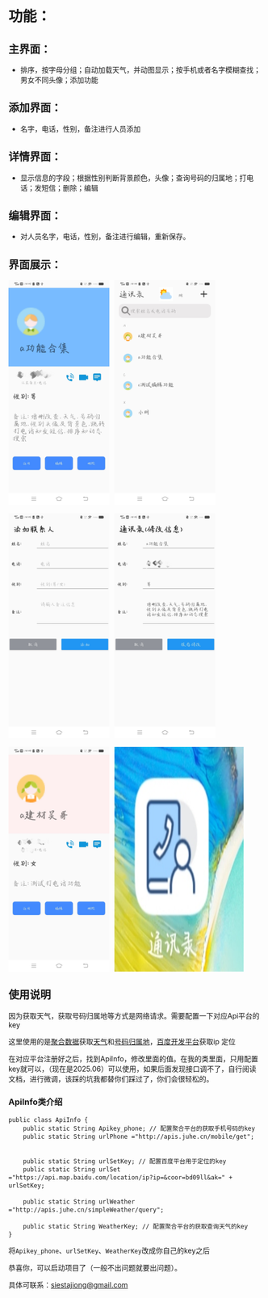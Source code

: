 # 功能：

## 主界面：

* 排序，按字母分组；自动加载天气，并动图显示；按手机或者名字模糊查找；男女不同头像；添加功能

## 添加界面：

* 名字，电话，性别，备注进行人员添加

## 详情界面：

* 显示信息的字段；根据性别判断背景颜色，头像；查询号码的归属地；打电话；发短信；删除；编辑

## 编辑界面：

* 对人员名字，电话，性别，备注进行编辑，重新保存。

## 界面展示：
<div style="display: flex;gap:10px">
<img src="./resImg/功能合集.jpg" alt="功能合集" style="width: 200px;" /> 
<img src="./resImg/主界面展示.jpg" alt="主界面展示" style="width: 200px;" />
</div>
                         


<br/>

<div style="display: flex;gap:10px">
<img src="./resImg/添加界面.jpg" alt="添加界面" style="width: 200px;" />
<img src="./resImg/修改界面.jpg" alt="修改界面" style="width: 200px;" />
</div>
                            
<br/>
<div style="display: flex;gap:10px">
<img src="./resImg/女性界面图.jpg" alt="女性界面图" style="width: 200px;"/>               
<img src="./resImg/桌面图标.jpg" alt="桌面图标"/>
</div>




## 使用说明

因为获取天气，获取号码归属地等方式是网络请求。需要配置一下对应Api平台的key

这里使用的是[聚合数据](https://www.juhe.cn/)获取[天气](https://www.juhe.cn/docs/api/id/73)和[号码归属地](https://www.juhe.cn/docs/api/id/11)，[百度开发平台](https://lbsyun.baidu.com/faq/api?title=webapi/ip-api)获取ip 定位 

在对应平台注册好之后，找到ApiInfo，修改里面的值。在我的类里面，只用配置key就可以，（现在是2025.06）可以使用，如果后面发现接口调不了，自行阅读文档，进行微调，该踩的坑我都替你们踩过了，你们会很轻松的。

### ApiInfo类介绍

```
public class ApiInfo {
    public static String Apikey_phone; // 配置聚合平台的获取手机号码的key
    public static String urlPhone ="http://apis.juhe.cn/mobile/get";
    
    
    public static String urlSetKey; // 配置百度平台用于定位的key
    public static String urlSet ="https://api.map.baidu.com/location/ip?ip=&coor=bd09ll&ak=" + urlSetKey;
    
    public static String urlWeather ="http://apis.juhe.cn/simpleWeather/query";

    public static String WeatherKey; // 配置聚合平台的获取查询天气的key
}
```

将`Apikey_phone`、`urlSetKey`、`WeatherKey`改成你自己的key之后

恭喜你，可以启动项目了（一般不出问题就要出问题）。

具体可联系：siestajiong@gmail.com
